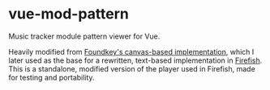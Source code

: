 # vue-mod-pattern
Music tracker module pattern viewer for Vue.

Heavily modified from [Foundkey's canvas-based implementation](https://akkoma.dev/FoundKeyGang/FoundKey/src/branch/main/packages/client/src/components/mod-player.vue), which I later used as the base for a rewritten, text-based implementation in [Firefish](https://git.joinfirefish.org/firefish/firefish/-/blob/develop/packages/client/src/components/MkModPlayer.vue). This is a standalone, modified version of the player used in Firefish, made for testing and portability.